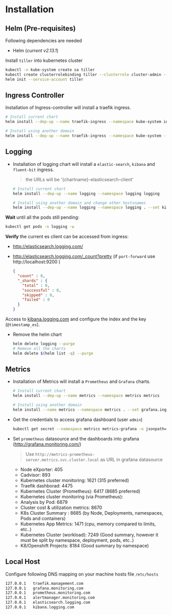 # Installation

## Helm (Pre-requisites)

Following dependencies are needed

- Helm (*current v2.13.1*)

Install `tiller` into kubernetes cluster

```bash
kubectl -n kube-system create sa tiller
kubectl create clusterrolebinding tiller --clusterrole cluster-admin --serviceaccount=kube-system:tiller
helm init --service-account tiller
```

## Ingress Controller

Installation of Ingress-controller will install a traefik ingress.

```bash
# Install current chart
helm install --dep-up --name traefik-ingress --namespace kube-system ingress-controller

# Install using another domain
helm install --dep-up --name traefik-ingress --namespace kube-system --set traefik.dashboard.domain=traefik.management.com .
```

## Logging

- Installation of logging chart will install a `elastic-search`, `kibana` and `fluent-bit` ingress.

    > the URLs will be '{chartname}-elasticsearch-client'

    ```bash
    # Install current chart
    helm install --dep-up --name logging --namespace logging logging

    # Install using another domain and change other hostsnames
    helm install --dep-up --name logging --namespace logging . --set kibana.ingress.hosts={kibana.logging.com},elasticsearch.client.ingress.hosts={elasticsearch.logging.com},fluent-bit.backend.es.host=logging-elasticsearch-client,kibana.env.ELASTICSEARCH_HOSTS=http://logging-elasticsearch-client:9200 .
    ```

**Wait** until all the pods still pending:

```bash
kubectl get pods -n logging -w
```

**Verify** the current es client can be accessed from ingress:

- http://elasticsearch.logging.com/
- http://elasticsearch.logging.com/_count?pretty (if `port-forward` use http://localhost:9200 )

  ```json
  {
    "count" : 0,
    "_shards" : {
      "total" : 0,
      "successful" : 0,
      "skipped" : 0,
      "failed" : 0
    }
  }
  ```
  
 Access to [kibana.logging.com]() and configure the index and the key (`@timestamp_es`).

- Remove the helm chart
  
  ```bash
  helm delete logging --purge
  # Remove all the charts
  helm delete $(helm list -q) --purge
  ```

## Metrics

- Installation of Metrics will install a `Prometheus` and `Grafana` charts.

    ```bash
    # Install current chart
    helm install --dep-up --name metrics --namespace metrics metrics

    # Install using another domain
    helm install --name metrics --namespace metrics . --set grafana.ingress.hosts={grafana.monitoring.com},prometheus.server.ingress.hosts={prometheus.monitoring.com},prometheus.alertmanager.ingress.hosts={alertmanager.monitoring.com} .

    ```

- Get the credentials to access grafana dashboard (user `admin`)

    ```bash
    kubectl get secret --namespace metrics metrics-grafana -o jsonpath="{.data.admin-password}" | base64 --decode ; echo
    ```

- Set `prometheus` datasource and the dashboards into grafana (http://grafana.monitoring.com/)

  > Use `http://metrics-prometheus-server.metrics.svc.cluster.local` as URL in grafana datasource
  
  - Node eXporter: 405
  - Cadvisor: 893
  - Kubernetes cluster monitoring: 1621 (315 preferred)
  - Traefik dashborad: 4475
  - Kubernetes Cluster (Prometheus): 6417 (8685 preferred)
  - Kubernetes cluster monitoring (via Prometheus): 
  - Analysis by Pod: 6879
  - Cluster cost & utilization metrics: 8670
  - K8s Cluster Summary : 8685 (by Node, Deployments, namespaces, Pods and containers)
  - Kubernetes App Metrics: 1471 (cpu, memory compared to limits, etc..)
  - Kubernetes Cluster (workload): 7249 (Good summary, however it must be split by namespace, deployment, pods, etc..)
  - K8/Openshift Projects: 8184 (Good summary by namespace)

## Local Host

Configure following DNS mapping on your machine hosts file `/etc/hosts`

```txt
127.0.0.1   traefik.management.com
127.0.0.1   grafana.monitoring.com
127.0.0.1   prometheus.monitoring.com
127.0.0.1   alertmanager.monitoring.com
127.0.0.1   elasticsearch.logging.com
127.0.0.1   kibana.logging.com
```
